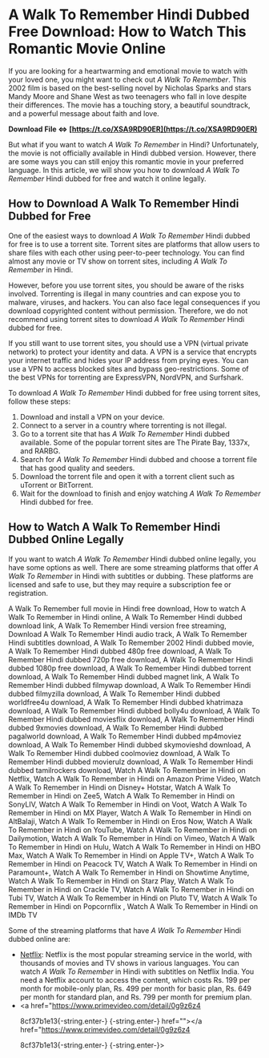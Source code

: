 # A Walk To Remember Hindi Dubbed Free Download: How to Watch This Romantic Movie Online
 
If you are looking for a heartwarming and emotional movie to watch with your loved one, you might want to check out *A Walk To Remember*. This 2002 film is based on the best-selling novel by Nicholas Sparks and stars Mandy Moore and Shane West as two teenagers who fall in love despite their differences. The movie has a touching story, a beautiful soundtrack, and a powerful message about faith and love.
 
**Download File ⇔ [https://t.co/XSA9RD90ER](https://t.co/XSA9RD90ER)**


 
But what if you want to watch *A Walk To Remember* in Hindi? Unfortunately, the movie is not officially available in Hindi dubbed version. However, there are some ways you can still enjoy this romantic movie in your preferred language. In this article, we will show you how to download *A Walk To Remember* Hindi dubbed for free and watch it online legally.
 
## How to Download A Walk To Remember Hindi Dubbed for Free
 
One of the easiest ways to download *A Walk To Remember* Hindi dubbed for free is to use a torrent site. Torrent sites are platforms that allow users to share files with each other using peer-to-peer technology. You can find almost any movie or TV show on torrent sites, including *A Walk To Remember* in Hindi.
 
However, before you use torrent sites, you should be aware of the risks involved. Torrenting is illegal in many countries and can expose you to malware, viruses, and hackers. You can also face legal consequences if you download copyrighted content without permission. Therefore, we do not recommend using torrent sites to download *A Walk To Remember* Hindi dubbed for free.
 
If you still want to use torrent sites, you should use a VPN (virtual private network) to protect your identity and data. A VPN is a service that encrypts your internet traffic and hides your IP address from prying eyes. You can use a VPN to access blocked sites and bypass geo-restrictions. Some of the best VPNs for torrenting are ExpressVPN, NordVPN, and Surfshark.
 
To download *A Walk To Remember* Hindi dubbed for free using torrent sites, follow these steps:
 
1. Download and install a VPN on your device.
2. Connect to a server in a country where torrenting is not illegal.
3. Go to a torrent site that has *A Walk To Remember* Hindi dubbed available. Some of the popular torrent sites are The Pirate Bay, 1337x, and RARBG.
4. Search for *A Walk To Remember* Hindi dubbed and choose a torrent file that has good quality and seeders.
5. Download the torrent file and open it with a torrent client such as uTorrent or BitTorrent.
6. Wait for the download to finish and enjoy watching *A Walk To Remember* Hindi dubbed for free.

## How to Watch A Walk To Remember Hindi Dubbed Online Legally
 
If you want to watch *A Walk To Remember* Hindi dubbed online legally, you have some options as well. There are some streaming platforms that offer *A Walk To Remember* in Hindi with subtitles or dubbing. These platforms are licensed and safe to use, but they may require a subscription fee or registration.
 
A Walk To Remember full movie in Hindi free download,  How to watch A Walk To Remember in Hindi online,  A Walk To Remember Hindi dubbed download link,  A Walk To Remember Hindi version free streaming,  Download A Walk To Remember Hindi audio track,  A Walk To Remember Hindi subtitles download,  A Walk To Remember 2002 Hindi dubbed movie,  A Walk To Remember Hindi dubbed 480p free download,  A Walk To Remember Hindi dubbed 720p free download,  A Walk To Remember Hindi dubbed 1080p free download,  A Walk To Remember Hindi dubbed torrent download,  A Walk To Remember Hindi dubbed magnet link,  A Walk To Remember Hindi dubbed filmywap download,  A Walk To Remember Hindi dubbed filmyzilla download,  A Walk To Remember Hindi dubbed worldfree4u download,  A Walk To Remember Hindi dubbed khatrimaza download,  A Walk To Remember Hindi dubbed bolly4u download,  A Walk To Remember Hindi dubbed moviesflix download,  A Walk To Remember Hindi dubbed 9xmovies download,  A Walk To Remember Hindi dubbed pagalworld download,  A Walk To Remember Hindi dubbed mp4moviez download,  A Walk To Remember Hindi dubbed skymovieshd download,  A Walk To Remember Hindi dubbed coolmoviez download,  A Walk To Remember Hindi dubbed movierulz download,  A Walk To Remember Hindi dubbed tamilrockers download,  Watch A Walk To Remember in Hindi on Netflix,  Watch A Walk To Remember in Hindi on Amazon Prime Video,  Watch A Walk To Remember in Hindi on Disney+ Hotstar,  Watch A Walk To Remember in Hindi on Zee5,  Watch A Walk To Remember in Hindi on SonyLIV,  Watch A Walk To Remember in Hindi on Voot,  Watch A Walk To Remember in Hindi on MX Player,  Watch A Walk To Remember in Hindi on AltBalaji,  Watch A Walk To Remember in Hindi on Eros Now,  Watch A Walk To Remember in Hindi on YouTube,  Watch A Walk To Remember in Hindi on Dailymotion,  Watch A Walk To Remember in Hindi on Vimeo,  Watch A Walk To Remember in Hindi on Hulu,  Watch A Walk To Remember in Hindi on HBO Max,  Watch A Walk To Remember in Hindi on Apple TV+,  Watch A Walk To Remember in Hindi on Peacock TV,  Watch A Walk To Remember in Hindi on Paramount+,  Watch A Walk To Remember in Hindi on Showtime Anytime,  Watch A Walk To Remember in Hindi on Starz Play,  Watch A Walk To Remember in Hindi on Crackle TV,  Watch A Walk To Remember in Hindi on Tubi TV,  Watch A Walk To Remember in Hindi on Pluto TV,  Watch A Walk To Remember in Hindi on Popcornflix ,  Watch A Walk To Remember in Hindi on IMDb TV
 
Some of the streaming platforms that have *A Walk To Remember* Hindi dubbed online are:

- [Netflix](https://www.netflix.com/in/title/60022688): Netflix is the most popular streaming service in the world, with thousands of movies and TV shows in various languages. You can watch *A Walk To Remember* in Hindi with subtitles on Netflix India. You need a Netflix account to access the content, which costs Rs. 199 per month for mobile-only plan, Rs. 499 per month for basic plan, Rs. 649 per month for standard plan, and Rs. 799 per month for premium plan.
- <a href="https://www.primevideo.com/detail/0g9z6z4</p> 8cf37b1e13{-string.enter-}
{-string.enter-} href=""></a href="https://www.primevideo.com/detail/0g9z6z4</p> 8cf37b1e13{-string.enter-}
{-string.enter-}>